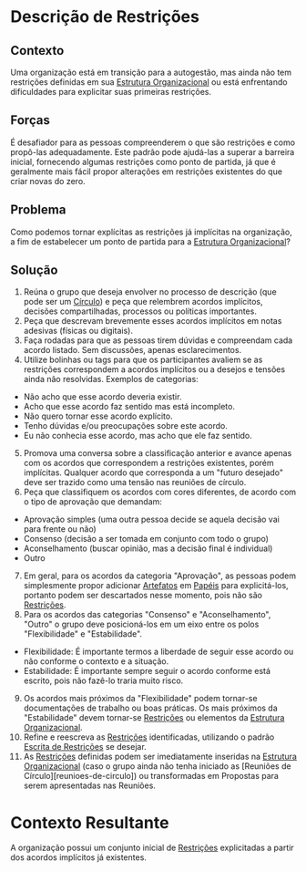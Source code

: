 # Descrição de Restrições

## Contexto

Uma organização está em transição para a autogestão, mas ainda não tem restrições definidas em sua [Estrutura Organizacional][estrutura-organizacional] ou está enfrentando dificuldades para explicitar suas primeiras restrições.

## Forças

É desafiador para as pessoas compreenderem o que são restrições e como propô-las adequadamente. Este padrão pode ajudá-las a superar a barreira inicial, fornecendo algumas restrições como ponto de partida, já que é geralmente mais fácil propor alterações em restrições existentes do que criar novas do zero.

## Problema

Como podemos tornar explícitas as restrições já implícitas na organização, a fim de estabelecer um ponto de partida para a [Estrutura Organizacional][estrutura-organizacional]?

## Solução

1. Reúna o grupo que deseja envolver no processo de descrição (que pode ser um [Círculo][circulos]) e peça que relembrem acordos implícitos, decisões compartilhadas, processos ou políticas importantes.
2. Peça que descrevam brevemente esses acordos implícitos em notas adesivas (físicas ou digitais).
3. Faça rodadas para que as pessoas tirem dúvidas e compreendam cada acordo listado. Sem discussões, apenas esclarecimentos. 
4. Utilize bolinhas ou tags para que os participantes avaliem se as restrições correspondem a acordos implícitos ou a desejos e tensões ainda não resolvidas. Exemplos de categorias:
 - Não acho que esse acordo deveria existir.
 - Acho que esse acordo faz sentido mas está incompleto.
 - Não quero tornar esse acordo explícito.
 - Tenho dúvidas e/ou preocupações sobre este acordo.
 - Eu não conhecia esse acordo, mas acho que ele faz sentido.
5. Promova uma conversa sobre a classificação anterior e avance apenas com os acordos que correspondem a restrições existentes, porém implícitas. Qualquer acordo que corresponda a um "futuro desejado" deve ser trazido como uma tensão nas reuniões de círculo.
6. Peça que classifiquem os acordos com cores diferentes, de acordo com o tipo de aprovação que demandam:
 - Aprovação simples (uma outra pessoa decide se aquela decisão vai para frente ou não)
 - Consenso (decisão a ser tomada em conjunto com todo o grupo)
 - Aconselhamento (buscar opinião, mas a decisão final é individual)
 - Outro
7. Em geral, para os acordos da categoria "Aprovação", as pessoas podem simplesmente propor adicionar [Artefatos][papeis] em [Papéis][papeis] para explicitá-los, portanto podem ser descartados nesse momento, pois não são [Restrições][restricoes]. 
8. Para os acordos das categorias "Consenso" e "Aconselhamento", "Outro" o grupo deve posicioná-los em um eixo entre os polos "Flexibilidade" e "Estabilidade".
- Flexibilidade: É importante termos a liberdade de seguir esse acordo ou não conforme o contexto e a situação.
- Estabilidade: É importante sempre seguir o acordo conforme está escrito, pois não fazê-lo traria muito risco.
9. Os acordos mais próximos da "Flexibilidade" podem tornar-se documentações de trabalho ou boas práticas. Os mais próximos da "Estabilidade" devem tornar-se [Restrições][restricoes] ou elementos da [Estrutura Organizacional][estrutura-organizacional].
10. Refine e reescreva as [Restrições][restricoes] identificadas, utilizando o padrão [Escrita de Restrições](escrita-de-restricoes.md) se desejar.
11. As [Restrições][restricoes] definidas podem ser imediatamente inseridas na [Estrutura Organizacional][estrutura-organizacional] (caso o grupo ainda não tenha iniciado as [Reuniões de Círculo][reunioes-de-circulo]) ou transformadas em Propostas para serem apresentadas nas Reuniões. 

# Contexto Resultante

A organização possui um conjunto inicial de [Restrições][restricoes] explicitadas a partir dos acordos implícitos já existentes. 

<!-- Links -->
[meta-acordos]: ../../meta-acordos.md#meta-acordos-da-organizacao-organica
[organizacao ]: ../../meta-acordos.md#1-organizacao
[proposito]: ../../meta-acordos.md#1.1-proposito
[parceiras]: ../../meta-acordos.md#1.2-parceiras
[tensoes]: ../../meta-acordos.md#1.3-tensoes-criativas
[estrutura-organizacional]: ../../meta-acordos.md#2-estrutura-organizacional
[papeis]: ../../meta-acordos.md#2.1-papeis
[energizacao]: ../../meta-acordos.md#2.1.1-energizacao
[autoridade-do-papel]: ../../meta-acordos.md#2.1.2-autoridade-do-papel
[deixando-papeis]: ../../meta-acordos.md#2.1.3-deixando-papeis
[circulos]: ../../meta-acordos.md#2.2-circulos
[circulos-nao-alteram-sua-definicao]: ../../meta-acordos.md#2.2.1-circulos-nao-alteram-sua-definicao
[circulos-nao-estruturam-seus-circulos-internos]: ../../meta-acordos.md#2.2.2-circulos-nao-estruturam-seus-circulos-internos
[artefatos-do-circulo]: ../../meta-acordos.md#2.3-artefatos-do-circulo
[circulos-podem-delegar-artefatos]: ../../meta-acordos.md#2.3.1-circulos-podem-delegar-artefatos
[integrantes-do-circulo]: ../../meta-acordos.md#2.4-integrantes-do-circulo
[restricoes]: ../../meta-acordos.md#2.5-restricoes
[restricoes-nao-estabelecem-responsabilidades]: ../../meta-acordos.md#2.5.1-restricoes-nao-estabelecem-responsabilidades
[prioridades-do-circulo]: ../../meta-acordos.md#2.6-prioridades-do-circulo
[reunioes-e-interacoes]: ../../meta-acordos.md#3-reunioes-e-interacoes
[revisar]: ../../meta-acordos.md#3.1-revisar
[sincronizar]: ../../meta-acordos.md#3.2-sincronizar
[adaptar]: ../../meta-acordos.md#3.3-adaptar
[operacoes-de-adaptar]: ../../meta-acordos.md#3.3.1-operacoes-de-adaptar
[decisao-integrativa]: ../../meta-acordos.md#3.3.2-decisao-integrativa
[proposta]: ../../meta-acordos.md#3.3.2.1-proposta
[apresentacao-de-exemplos]: ../../meta-acordos.md#3.3.2.2-apresentacao-de-exemplos
[facilitador-pode-descartar-a-proposta]: ../../meta-acordos.md#3.3.2.3-facilitador-pode-descartar-a-proposta
[objecoes]: ../../meta-acordos.md#3.3.2.4-objecoes
[objecoes-validas]: ../../meta-acordos.md#3.3.2.5-objecoes-validas
[facilitador-pode-descartar-a-objecao]: ../../meta-acordos.md#3.3.2.6-facilitador-pode-descartar-a-objecao
[integracao]: ../../meta-acordos.md#3.3.2.7-integracao
[quebra-dos-meta-acordos]: ../../meta-acordos.md#3.3.2.8-quebra-dos-meta-acordos
[cuidar]: ../../meta-acordos.md#3.4-cuidar
[reuniao-de-circulo]: ../../meta-acordos.md#3.5-reuniao-de-circulo
[somente-integrantes-podem-tratar-tensoes]: ../../meta-acordos.md#3.5.1-somente-integrantes-podem-tratar-tensoes
[formato-da-reuniao]: ../../meta-acordos.md#3.5.2-formato-da-reuniao
[integrantes-ausentes]: ../../meta-acordos.md#3.5.3-integrantes-ausentes
[priorize-a-reuniao]: ../../meta-acordos.md#3.5.4-priorize-a-reuniao
[restricoes-de-facilitacao]: ../../meta-acordos.md#3.6-restricoes-de-facilitacao
[uma-tensao-de-cada-vez]: ../../meta-acordos.md#3.6.1-uma-tensao-de-cada-vez
[lista-de-tensoes]: ../../meta-acordos.md#3.6.2-lista-de-tensoes
[interacoes-assincronas]: ../../meta-acordos.md#3.7-interacoes-assincronas
[novas-interacoes]: ../../meta-acordos.md#3.8-novas-interacoes
[papeis-essenciais]: ../../meta-acordos.md#4-papeis-essenciais
[guia]: ../../meta-acordos.md#4.1-guia
[energizacao-do-guia]: ../../meta-acordos.md#4.1.1-energizacao-do-guia
[representante]: ../../meta-acordos.md#4.2-representante
[facilitador]: ../../meta-acordos.md#4.3-facilitador
[escriba]: ../../meta-acordos.md#4.4-escriba
[papeis-essenciais-eleitos]: ../../meta-acordos.md#4.5-papeis-essenciais-eleitos
[parceiras-elegiveis]: ../../meta-acordos.md#4.5.1-parceiras-elegiveis
[eleicoes]: ../../meta-acordos.md#4.5.2-eleicoes
[alteracoes-nos-papeis-essenciais]: ../../meta-acordos.md#4.5.3-alteracoes-nos-papeis-essenciais
[alteracoes-nos-papeis-essenciais-nao-propagam]: ../../meta-acordos.md#4.5.3.1-alteracoes-nos-papeis-essenciais-nao-propagam
[energizacao-de-papeis-definidos]: ../../meta-acordos.md#5-energizacao-de-papeis-definidos
[foco]: ../../meta-acordos.md#5.1-foco
[autorresponsabilizacao]: ../../meta-acordos.md#5.2-autorresponsabilizacao
[transparencia]: ../../meta-acordos.md#5.3-transparencia
[ato-heroico]: ../../meta-acordos.md#5.4-ato-heroico
